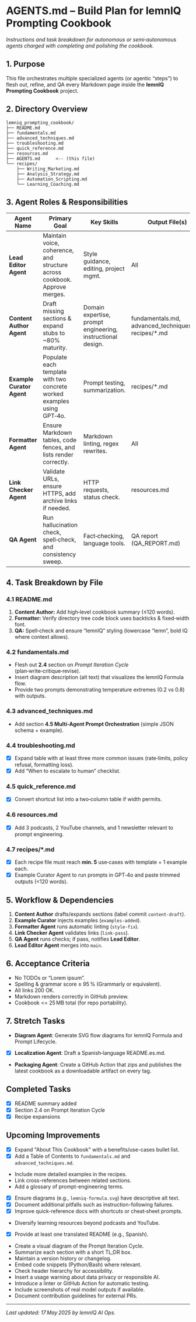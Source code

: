 # AGENTS.md – Build Plan for lemnIQ Prompting Cookbook

_Instructions and task breakdown for autonomous or semi‑autonomous agents charged with completing and polishing the cookbook._

## 1. Purpose
This file orchestrates multiple specialized agents (or agentic “steps”) to flesh out, refine, and QA every Markdown page inside the **lemnIQ Prompting Cookbook** project.

## 2. Directory Overview
```
lemniq_prompting_cookbook/
├── README.md
├── fundamentals.md
├── advanced_techniques.md
├── troubleshooting.md
├── quick_reference.md
├── resources.md
├── AGENTS.md      <-- (this file)
└── recipes/
    ├── Writing_Marketing.md
    ├── Analysis_Strategy.md
    ├── Automation_Scripting.md
    └── Learning_Coaching.md
```

## 3. Agent Roles & Responsibilities

| Agent Name | Primary Goal | Key Skills | Output File(s) |
|------------|--------------|-----------|----------------|
| **Lead Editor Agent** | Maintain voice, coherence, and structure across cookbook. Approve merges. | Style guidance, editing, project mgmt. | All |
| **Content Author Agent** | Draft missing sections & expand stubs to ~80% maturity. | Domain expertise, prompt engineering, instructional design. | fundamentals.md, advanced_techniques.md, recipes/\*.md |
| **Example Curator Agent** | Populate each template with two concrete worked examples using GPT‑4o. | Prompt testing, summarization. | recipes/\*.md |
| **Formatter Agent** | Ensure Markdown tables, code fences, and lists render correctly. | Markdown linting, regex rewrites. | All |
| **Link Checker Agent** | Validate URLs, ensure HTTPS, add archive links if needed. | HTTP requests, status check. | resources.md |
| **QA Agent** | Run hallucination check, spell‑check, and consistency sweep. | Fact‑checking, language tools. | QA report (QA_REPORT.md) |

## 4. Task Breakdown by File

### 4.1 README.md
1. **Content Author:** Add high‑level cookbook summary (≤120 words).
2. **Formatter:** Verify directory tree code block uses backticks & fixed‑width font.
3. **QA:** Spell‑check and ensure “lemnIQ” styling (lowercase “lemn”, bold IQ where context allows).

### 4.2 fundamentals.md
* Flesh out **2.4** section on *Prompt Iteration Cycle* (plan‑write‑critique‑revise).
* Insert diagram description (alt text) that visualizes the lemnIQ Formula flow.
* Provide two prompts demonstrating temperature extremes (0.2 vs 0.8) with outputs.

### 4.3 advanced_techniques.md
* Add section **4.5 Multi‑Agent Prompt Orchestration** (simple JSON schema + example).

### 4.4 troubleshooting.md
* [x] Expand table with at least three more common issues (rate‑limits, policy refusal, formatting loss).
* [x] Add “When to escalate to human” checklist.

### 4.5 quick_reference.md
* [x] Convert shortcut list into a two‑column table if width permits.

### 4.6 resources.md
* [x] Add 3 podcasts, 2 YouTube channels, and 1 newsletter relevant to prompt engineering.

### 4.7 recipes/\*.md
* [x] Each recipe file must reach **min. 5** use‑cases with template + 1 example each.
* [x] Example Curator Agent to run prompts in GPT‑4o and paste trimmed outputs (<120 words).

## 5. Workflow & Dependencies
1. **Content Author** drafts/expands sections (label commit `content-draft`).
2. **Example Curator** injects examples (`examples-added`).
3. **Formatter Agent** runs automatic linting (`style-fix`).
4. **Link Checker Agent** validates links (`link-pass`).
5. **QA Agent** runs checks; if pass, notifies **Lead Editor**.
6. **Lead Editor Agent** merges into `main`.

## 6. Acceptance Criteria
* No TODOs or “Lorem ipsum”.
* Spelling & grammar score ≥ 95 % (Grammarly or equivalent).
* All links 200 OK.
* Markdown renders correctly in GitHub preview.
* Cookbook <= 25 MB total (for repo portability).

## 7. Stretch Tasks
* **Diagram Agent**: Generate SVG flow diagrams for lemnIQ Formula and Prompt Lifecycle.
* [x] **Localization Agent**: Draft a Spanish‑language README.es.md.
* **Packaging Agent**: Create a GitHub Action that zips and publishes the latest cookbook as a downloadable artifact on every tag.

## Completed Tasks
* [x] README summary added
* [x] Section 2.4 on Prompt Iteration Cycle
* [x] Recipe expansions

## Upcoming Improvements
* [x] Expand "About This Cookbook" with a benefits/use-cases bullet list.
* [x] Add a Table of Contents to `fundamentals.md` and `advanced_techniques.md`.
* Include more detailed examples in the recipes.
* Link cross-references between related sections.
* Add a glossary of prompt-engineering terms.
* [x] Ensure diagrams (e.g., `lemniq-formula.svg`) have descriptive alt text.
* [x] Document additional pitfalls such as instruction-following failures.
* [x] Improve quick-reference docs with shortcuts or cheat‑sheet prompts.
* Diversify learning resources beyond podcasts and YouTube.
* [x] Provide at least one translated README (e.g., Spanish).
* Create a visual diagram of the Prompt Iteration Cycle.
* Summarize each section with a short TL;DR box.
* Maintain a version history or changelog.
* Embed code snippets (Python/Bash) where relevant.
* Check header hierarchy for accessibility.
* Insert a usage warning about data privacy or responsible AI.
* Introduce a linter or GitHub Action for automatic testing.
* Include screenshots of real model outputs if available.
* Document contribution guidelines for external PRs.

---
*Last updated: 17 May 2025 by lemnIQ AI Ops.*

